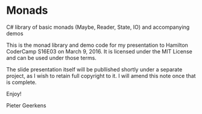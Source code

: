 # Monads
C# library of basic monads (Maybe, Reader, State, IO) and accompanying demos

This is the monad library and demo code for my presentation to Hamilton CoderCamp S16E03 on March 9, 2016.
It is licensed under the MIT License and can be used under those terms.

The slide presentation itself will be publlished shortly under a separate project, as I wish to retain full
copyright to it. I will amend this note once that is complete.

Enjoy!

Pieter Geerkens
